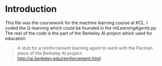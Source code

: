 # Introduction
This file was the coursework for the machine learning course at KCL. I coded the Q-learning which could be founded in the *mlLearningAgents.py*. 
The rest of the code is the part of the Berkeley AI project which used for education.
>A stub for a reinforcement learning agent to work with the Pacman piece of the Berkeley AI project:
http://ai.berkeley.edu/reinforcement.html
